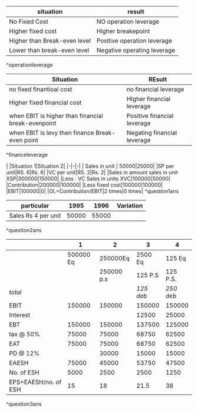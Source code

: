 |situation|result|
|-|-|
|No Fixed Cost|NO operation leverage|
|Higher fixed cost|Higher breakepoint|
|Higher than Break-even level|Positive operation leverage|
|Lower than break-even level|Negative operating leverage|
^operationleverage


|Situation|REsult|
|-|-|
|no fixed finantioal cost|no financial leverage|
|Higher fixed financial cost|HIgher financial leverage|
|when EBIT is higher than financial break-evenpoint|Positive financial leverage|
|when EBIT is levy then finance Break-even point|Negating financial leverage
^financeleverage



| |Situation 1|Situation 2|
	|-|-|-|
| Sales in unit | 50000|25000|
|SP per unit|RS. 6|Rs. 6|
|VC per unit|RS. 2|Rs. 2|
|Sales in amount sales in unit XSP|300000|150000|
|Less : VC Sales in units XVC|100000|50000|
|Contribution|200000|100000|
|Less fixed cost|100000|100000|
|EBIT|100000|0|
|OL=Contribution/EBIT|2 times|0 times|
^question1ans





|particular|1995|1996|Variation|
|-|-|-|-|
|Sales Rs 4 per unit|50000|55000||
^question2ans




| |1|2|3|4|
|-|-|-|-|-|
||500000 Eq|250000Eq|2500 Eq|125 Eq|
|||250000 p.s|125 P.S|125 P.S.|
|*total*|||*125 deb*|*250 deb*|
|EBIT|150000|150000|150000|150000|
|Interest|||12500|25000|
|EBT|150000|150000|137500|125000|
|tax @ 50%|75000|75000|68750|62500|
|EAT|75000|75000|68750|62500|
|PD @ 12%||30000|15000|15000|
|EAESH|75000|45000|53750|47500|
|No. of ESH|5000|2500|2500|1250|
|EPS=EAESH/no. of ESH|15|18|21.5|38|
^question3ans
